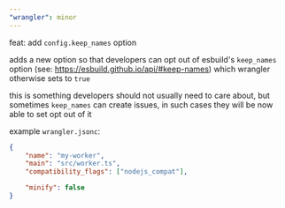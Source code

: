 ```yaml
---
"wrangler": minor
---
```


feat: add `config.keep_names` option

adds a new option so that developers can opt out of esbuild's `keep_names` option
(see: https://esbuild.github.io/api/#keep-names) which wrangler otherwise sets
to `true`

this is something developers should not usually need to care about, but sometimes
`keep_names` can create issues, in such cases they will be now able to set opt
out of it

example `wrangler.jsonc`:

```json
{
	"name": "my-worker",
	"main": "src/worker.ts",
	"compatibility_flags": ["nodejs_compat"],

	"minify": false
}
```
